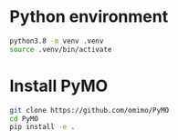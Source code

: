 # Python environment

```bash
python3.8 -m venv .venv
source .venv/bin/activate
```

# Install PyMO

```bash
git clone https://github.com/omimo/PyMO
cd PyMO
pip install -e .
```